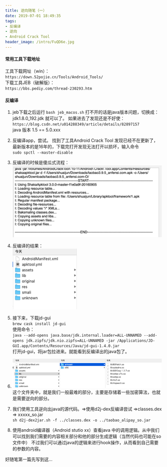 ```yaml
---
title: 逆向随笔（一）
date: 2019-07-01 18:49:35
tags: 
- 反编译
- 逆向
- Android Crack Tool
header_image: /intro/FuQD6e.jpg
---
```


#### 常用工具下载地址
工具下载网址（win）：  
`https://down.52pojie.cn/Tools/Android_Tools/ `\
下载工具JEB（破解版）：\
`https://bbs.pediy.com/thread-230293.htm`

#### 反编译
1. jeb下载之后运行   `bash jeb_macos.sh`
打不开的话是java版本问题，切换成：  
jdk1.8.0_192.jdk 
就可以了。
如果进去了发现还是不好使：
`https://blog.csdn.net/u014288349/article/details/82897157`\
java 版本 1.5 == 5.0.xxx

2. 反编译app，尝试。
找到了工具Android Crack Tool 发现已经不在更新了， 最新版本的是16年的，下载完打开发现无法打开以损坏，输入命令\
`sudo spctl --master-disable`

3. 反编译的时候是傻瓜式流程：\
![使用Android Crack Tool反编译app的过程.](逆向随笔（一）/B2BEBE82-7CC6-4899-9148-0331EDE56459.png)

4. 反编译的结果：\
![使用Android Crack Tool反编译的结果.](逆向随笔（一）/50BA8F2D-22D1-49F4-964F-CC8D00C00758.png)

5. 接下来，下载jd-gui   \
 `brew cask install jd-gui`\
使用命令： \
`java --add-opens java.base/jdk.internal.loader=ALL-UNNAMED --add-opens jdk.zipfs/jdk.nio.zipfs=ALL-UNNAMED -jar /Applications/JD-GUI.app/Contents/Resources/Java/jd-gui-1.4.0.jar`\
打开jd-gui，将jar包拉进来。就能看到反编译出的java包了。

6. ![so动态加密文件](逆向随笔（一）/3E4A7083-EF93-4768-A92C-C2EEE07FAB4D.png)
这个文件夹中，就是我们一般最难的部分，主要是存储着一些加密算法，也就是需要逆向的部分。

7. 我们使用工具逆向出java的源代码。=>使用d2j-dex反编译尝试 =>classes.dex => xxxxx_so.jar\
`sh d2j-dex2jar.sh -f ../classes.dex -o ../taobao_alipay_so.jar`

8. 使用android编译器（Android stutio xx）查看java 中的调用逻辑。从中我们可以找到我们需要的内容相关部分和他的部分生成逻辑（当然代码也可能在so文件中）
不过我们可以通过java的逻辑来进行hook操作，从而看到自己需要的参数的内容。

好随笔第一篇先写到这...